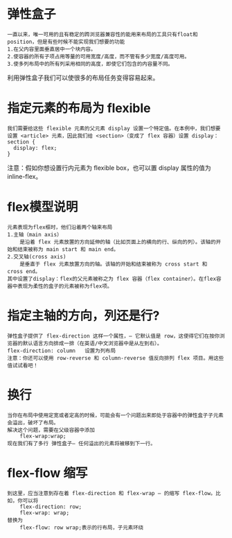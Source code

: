 # 弹性盒子
	一直以来，唯一可用的且有稳定的跨浏览器兼容性的能用来布局的工具只有float和position，但是有些时候不能实现我们想要的功能
	1.在父内容里面垂直居中一个块内容。
	2.使容器的所有子项占用等量的可用宽度/高度，而不管有多少宽度/高度可用。
	3.使多列布局中的所有列采用相同的高度，即使它们包含的内容量不同。
利用弹性盒子我们可以使很多的布局任务变得容易起来。

# 指定元素的布局为 flexible
	我们需要给这些 flexible 元素的父元素 display 设置一个特定值。在本例中，我们想要设置 <article> 元素，因此我们给 <section>（变成了 flex 容器）设置 display：
	section {
	  display: flex;
	}
注意：假如你想设置行内元素为 flexible box，也可以置 display 属性的值为 inline-flex。

# flex模型说明
	元素表现为flex框时，他们沿着两个轴来布局
	1.主轴（main axis）
		是沿着 flex 元素放置的方向延伸的轴（比如页面上的横向的行、纵向的列）。该轴的开始和结束被称为 main start 和 main end。
	2.交叉轴(cross axis)
		是垂直于 flex 元素放置方向的轴。该轴的开始和结束被称为 cross start 和 cross end。
	其中设置了display：flex的父元素被称之为 flex 容器（flex container）。在flex容器中表现为柔性的盒子的元素被称为flex项。

# 指定主轴的方向，列还是行?
	弹性盒子提供了 flex-direction 这样一个属性，— 它默认值是 row，这使得它们在按你浏览器的默认语言方向排成一排（在英语/中文浏览器中是从左到右）。
	flex-direction: column   设置为列布局
	注意：你还可以使用 row-reverse 和 column-reverse 值反向排列 flex 项目。用这些值试试看吧！

# 换行
	当你在布局中使用定宽或者定高的时候，可能会有一个问题出来即处于容器中的弹性盒子子元素会溢出，破坏了布局。
	解决这个问题，需要在父级容器中添加
		flex-wrap:wrap;
	现在我们有了多行 弹性盒子— 任何溢出的元素将被移到下一行。

# flex-flow 缩写
	到这里，应当注意到存在着 flex-direction 和 flex-wrap — 的缩写 flex-flow。比如，你可以将
		flex-direction: row;
		flex-wrap: wrap;
	替换为
		flex-flow: row wrap;表示的行布局，子元素环绕
	